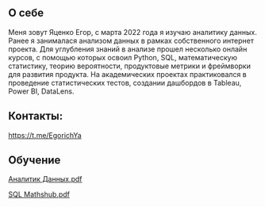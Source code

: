 ## О себе
Меня зовут Яценко Егор, с марта 2022 года я изучаю аналитику данных. Ранее я занималася анализом данных в рамках собственного интернет проекта.
Для углубления знаний в анализе прошел несколько онлайн курсов, с помощью которых освоил Python, SQL, математическую статистику, теорию вероятности, продуктовые метрики и фреймворки для развития продукта. На академических проектах практиковался в проведение статистических тестов, создании дашбордов в Tableau, Power BI, DataLens.

## Контакты:
https://t.me/EgorichYa

## Обучение
[Аналитик Данных.pdf](https://github.com/Egorichya/EgorYatsenko/files/11867434/default.pdf)

[SQL Mathshub.pdf](https://github.com/Egorichya/EgorYatsenko/files/11867437/SQL.Mathshub.pdf)

